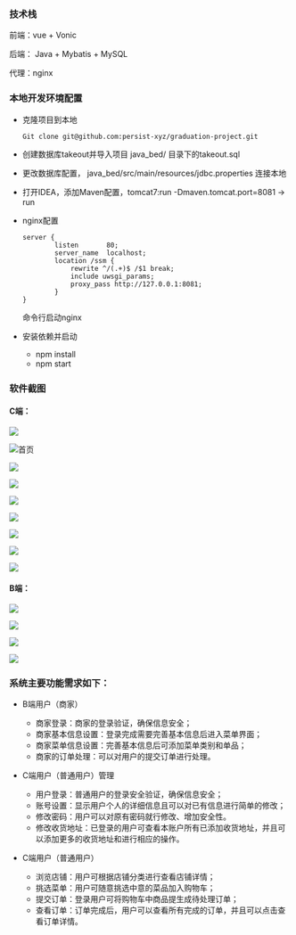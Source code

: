 ### 技术栈

前端：vue +  Vonic 

后端： Java + Mybatis + MySQL 

代理：nginx


### 本地开发环境配置

- 克隆项目到本地

  ```Git clone git@github.com:persist-xyz/graduation-project.git```

- 创建数据库takeout并导入项目 java_bed/ 目录下的takeout.sql

- 更改数据库配置， java_bed/src/main/resources/jdbc.properties 连接本地

- 打开IDEA，添加Maven配置，tomcat7:run -Dmaven.tomcat.port=8081 -> run

- nginx配置

  ```
  server {
          listen       80;
          server_name  localhost;
          location /ssm {
              rewrite ^/(.+)$ /$1 break;
              include uwsgi_params;
              proxy_pass http://127.0.0.1:8081;
          }
  }
  ```

  命令行启动nginx

- 安装依赖并启动

  - npm install
  - npm start 

  

### 软件截图

#### C端：

![](https://assets.mgzf.com/appimg/1050be829b6831aa161d01153f61ed95.png)

![首页](https://assets.mgzf.com/appimg/50851fbf76a14be57d2fed1a973e455d.png)

![](https://assets.mgzf.com/appimg/52b9ad59e3befbca3fc43bb816566194.png)

![](https://assets.mgzf.com/appimg/77ed351bc9de28b03e8e2b3498b48304.png)

![](https://assets.mgzf.com/appimg/c2bafa7192a2cd1627541b6c45205c95.png)

![](https://assets.mgzf.com/appimg/a3b21b72ba35c0a0c1b16f614c5b59ec.png)

![](https://assets.mgzf.com/appimg/5ec4bb5e1513166fe3087cc11384c4ce.png)

![](https://assets.mgzf.com/appimg/d26aeac5165ca8cb765c08763bb930df.png)

![](https://assets.mgzf.com/appimg/9d0e5dd856021b86630fbb408f119f95.png)



#### B端：

![](https://assets.mgzf.com/appimg/7c811a632e1b89c06838aa708430a67b.png)

![](https://assets.mgzf.com/appimg/8b778ca221bedafcc1736f81da2ddcd2.png)

![](https://assets.mgzf.com/appimg/0cc0b04bea49b93c86d9ba3765885d51.png)

![](https://assets.mgzf.com/appimg/1324e4a01d49cc15d9a7ead59ab0eebb.png)



### 系统主要功能需求如下：

- B端用户（商家）
  - 商家登录：商家的登录验证，确保信息安全；
  - 商家基本信息设置：登录完成需要完善基本信息后进入菜单界面；
  - 商家菜单信息设置：完善基本信息后可添加菜单类别和单品；
  - 商家的订单处理：可以对用户的提交订单进行处理。

- C端用户（普通用户）管理
  - 用户登录：普通用户的登录安全验证，确保信息安全；
  - 账号设置：显示用户个人的详细信息且可以对已有信息进行简单的修改；
  - 修改密码：用户可以对原有密码就行修改、增加安全性。
  - 修改收货地址：已登录的用户可查看本账户所有已添加收货地址，并且可以添加更多的收货地址和进行相应的操作。

- C端用户（普通用户）
  - 浏览店铺：用户可根据店铺分类进行查看店铺详情；
  - 挑选菜单：用户可随意挑选中意的菜品加入购物车；
  - 提交订单：登录用户可将购物车中商品提生成待处理订单；
  - 查看订单：订单完成后，用户可以查看所有完成的订单，并且可以点击查看订单详情。

